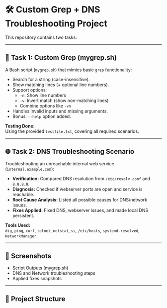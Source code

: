 # 🛠️ Custom Grep + DNS Troubleshooting Project

This repository contains two tasks:

---

## 📄 Task 1: Custom Grep (mygrep.sh)

A Bash script (`mygrep.sh`) that mimics basic `grep` functionality:

- Search for a string (case-insensitive).
- Show matching lines (+ optional line numbers).
- Support options:
  - `-n`: Show line numbers
  - `-v`: Invert match (show non-matching lines)
  - Combine options like `-vn`
- Handles invalid inputs and missing arguments.
- Bonus: `--help` option added.

**Testing Done:**  
Using the provided `testfile.txt`, covering all required scenarios.

---

## 🌐 Task 2: DNS Troubleshooting Scenario

Troubleshooting an unreachable internal web service (`internal.example.com`):

- **Verification:** Compared DNS resolution from `/etc/resolv.conf` and `8.8.8.8`.
- **Diagnosis:** Checked if webserver ports are open and service is reachable.
- **Root Cause Analysis:** Listed all possible causes for DNS/network issues.
- **Fixes Applied:** Fixed DNS, webserver issues, and made local DNS persistent.

**Tools Used:**  
`dig`, `ping`, `curl`, `telnet`, `netstat`, `ss`, `/etc/hosts`, `systemd-resolved`, `NetworkManager`.

---

## 📸 Screenshots

- Script Outputs (mygrep.sh)
- DNS and Network troubleshooting steps
- Applied fixes snapshots

---

## 📂 Project Structure

